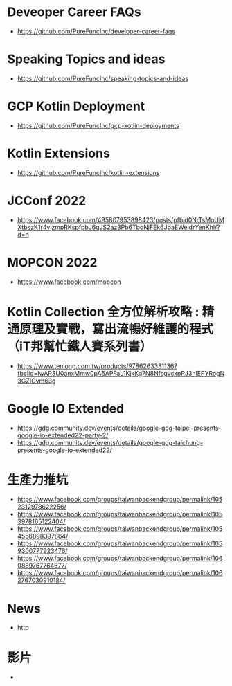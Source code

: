 # Deveoper Career FAQs
* https://github.com/PureFuncInc/developer-career-faqs

# Speaking Topics and ideas
* https://github.com/PureFuncInc/speaking-topics-and-ideas 

# GCP Kotlin Deployment
* https://github.com/PureFuncInc/gcp-kotlin-deployments

# Kotlin Extensions
* https://github.com/PureFuncInc/kotlin-extensions

# JCConf 2022
* https://www.facebook.com/495807953898423/posts/pfbid0NrTsMoUMXtbszK1r4vjzmpRKspfpbJ6qJS2az3Pb6TboNiFEk6JpaEWeidrYenKhl/?d=n

# MOPCON 2022
* https://www.facebook.com/mopcon

# Kotlin Collection 全方位解析攻略 : 精通原理及實戰，寫出流暢好維護的程式（iT邦幫忙鐵人賽系列書）
* https://www.tenlong.com.tw/products/9786263331136?fbclid=IwAR3U0anxMmw0pA5APFaL1KjkKg7N8NfsgvcxpRJ3hlEPYRogN3GZIGvm63g

# Google IO Extended
* https://gdg.community.dev/events/details/google-gdg-taipei-presents-google-io-extended22-party-2/
* https://gdg.community.dev/events/details/google-gdg-taichung-presents-google-io-extended22/

# 生產力推坑
* https://www.facebook.com/groups/taiwanbackendgroup/permalink/1052312978622256/
* https://www.facebook.com/groups/taiwanbackendgroup/permalink/1053978165122404/
* https://www.facebook.com/groups/taiwanbackendgroup/permalink/1054556898397864/
* https://www.facebook.com/groups/taiwanbackendgroup/permalink/1059300777923476/
* https://www.facebook.com/groups/taiwanbackendgroup/permalink/1060889767764577/
* https://www.facebook.com/groups/taiwanbackendgroup/permalink/1062767030910184/

# News
* http

# 影片
* 
